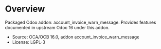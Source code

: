# Overview

Packaged Odoo addon: account_invoice_warn_message. Provides features documented in upstream Odoo 16 under this addon.

- Source: OCA/OCB 16.0, addon account_invoice_warn_message
- License: LGPL-3
